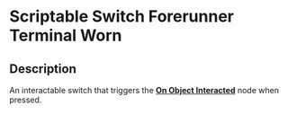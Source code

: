 # Scriptable Switch Forerunner Terminal Worn

## Description

An interactable switch that triggers the [**On Object Interacted**](../scripting/../../../scripting/events-customs/on-object-interacted.md) node when pressed.
